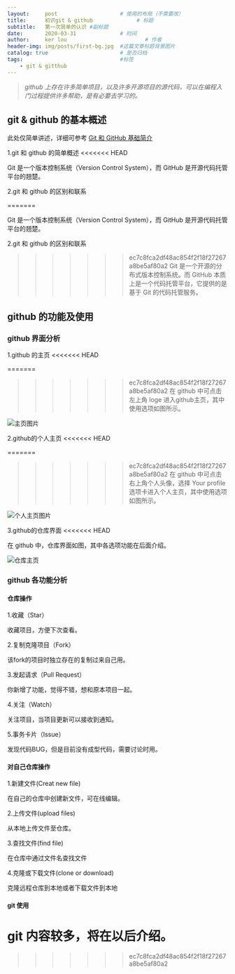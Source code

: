 ```yaml
---
layout:     post   				    # 使用的布局（不需要改）
title:      初识git & github 				# 标题 
subtitle:   第一次简单的认识 #副标题
date:       2020-03-31 				# 时间
author:     ker lou 						# 作者
header-img: img/posts/first-bg.jpg 	#这篇文章标题背景图片
catalog: true 						# 是否归档
tags:								#标签
    - git & gitthub
---
```


>*github 上存在许多简单项目，以及许多开源项目的源代码，可以在编程入门过程提供许多帮助，是有必要去学习的。*

## git & github 的基本概述

此处仅简单讲述，详细可参考 [Git 和 GitHub 基础简介](https://www.ibm.com/developerworks/cn/opensource/os-cn-git-and-github-1/index.html?ca=drs- "Git 和 GitHub 基础简介")

1.git 和 github 的简单概述
<<<<<<< HEAD

  Git 是一个版本控制系统（Version Control System），而 GitHub 是开源代码托管平台的翘楚。

2.git 和 github 的区别和联系

=======
  
  Git 是一个版本控制系统（Version Control System），而 GitHub 是开源代码托管平台的翘楚。

2.git 和 github 的区别和联系
  
>>>>>>> ec7c8fca2df48ac854f2f18f27267a8be5af80a2
  Git 是一个开源的分布式版本控制系统。而 GitHub 本质上是一个代码托管平台，它提供的是基于 Git 的代码托管服务。

## github 的功能及使用

### github 界面分析

1.github 的主页
<<<<<<< HEAD

=======
  
>>>>>>> ec7c8fca2df48ac854f2f18f27267a8be5af80a2
  在 github 中可点击左上角 loge 进入github主页，其中使用选项如图所示。

![主页图片](https://s1.ax1x.com/2020/03/31/GQu2bF.md.png)

2.github的个人主页
<<<<<<< HEAD

=======
  
>>>>>>> ec7c8fca2df48ac854f2f18f27267a8be5af80a2
  在 github 中可点击右上角个人头像，选择 Your profile 选项卡进入个人主页，其中使用选项如图所示。

![个人主页图片](https://s1.ax1x.com/2020/03/31/GQ1B6I.md.png)

3.github的仓库界面
<<<<<<< HEAD

  在 github 中，仓库界面如图，其中各选项功能在后面介绍。

![仓库主页](https://s1.ax1x.com/2020/03/31/GQUTFx.md.png)

### github 各功能分析

#### 仓库操作

1.收藏（Star）

  收藏项目，方便下次查看。

2.复制克隆项目（Fork）

  该fork的项目时独立存在的复制过来自己用。

3.发起请求（Pull Request）

  你新增了功能，觉得不错，想和原本项目一起。

4.关注（Watch）

  关注项目，当项目更新可以接收到通知。

5.事务卡片（Issue）

  发现代码BUG，但是目前没有成型代码，需要讨论时用。
  
#### 对自己仓库操作

1.新建文件(Creat new file)

  在自己的仓库中创建新文件，可在线编辑。

2.上传文件(upload files)

  从本地上传文件至仓库。

3.查找文件(find file)

  在仓库中通过文件名查找文件

4.克隆或下载文件(clone or download)

  克隆远程仓库到本地或者下载文件到本地

#### git 使用

  git 内容较多，将在以后介绍。
=======
  
>>>>>>> ec7c8fca2df48ac854f2f18f27267a8be5af80a2
